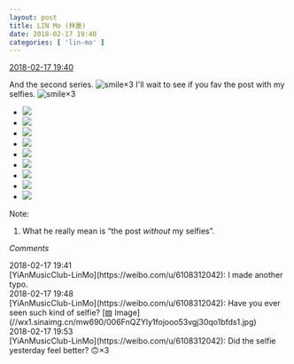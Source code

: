 ```yaml
---
layout: post
title: LIN Mo (林墨)
date: 2018-02-17 19:40
categories: [ 'lin-mo' ]
---
```


<div class="weibo-info">
  <a href="https://weibo.com/6108312042/G3z4FCZsK">2018-02-17 19:40</a>
</div>

And the second series. ![smile](https://img.t.sinajs.cn/t4/appstyle/expression/ext/normal/5c/huanglianwx_org.gif)×3 I'll wait to see if you fav the post with my selfies. ![smile](https://img.t.sinajs.cn/t4/appstyle/expression/ext/normal/5c/huanglianwx_org.gif)×3

<!-- more -->

<ul class="weibo-pic-list-3">
  <li class="weibo-pic">
    <a href="http://wx2.sinaimg.cn/mw690/006FnQZYly1fojodp8zv6j31dc0ww4gu.jpg"><img src="http://wx2.sinaimg.cn/thumb150/006FnQZYly1fojodp8zv6j31dc0ww4gu.jpg"/></a>
  </li>
  <li class="weibo-pic">
    <a href="http://wx4.sinaimg.cn/mw690/006FnQZYly1fojodo1x4xj31dc0ww4h3.jpg"><img src="http://wx4.sinaimg.cn/thumb150/006FnQZYly1fojodo1x4xj31dc0ww4h3.jpg"/></a>
  </li>
  <li class="weibo-pic">
    <a href="http://wx2.sinaimg.cn/mw690/006FnQZYly1fojod4iwhlj31dc0wwduu.jpg"><img src="http://wx2.sinaimg.cn/thumb150/006FnQZYly1fojod4iwhlj31dc0wwduu.jpg"/></a>
  </li>
  <li class="weibo-pic">
    <a href="http://wx4.sinaimg.cn/mw690/006FnQZYly1fojods8b7vj31dc0ww17y.jpg"><img src="http://wx4.sinaimg.cn/thumb150/006FnQZYly1fojods8b7vj31dc0ww17y.jpg"/></a>
  </li>
  <li class="weibo-pic">
    <a href="http://wx2.sinaimg.cn/mw690/006FnQZYly1fojodtakaej31dc0wwk53.jpg"><img src="http://wx2.sinaimg.cn/thumb150/006FnQZYly1fojodtakaej31dc0wwk53.jpg"/></a>
  </li>
  <li class="weibo-pic">
    <a href="http://wx4.sinaimg.cn/mw690/006FnQZYly1fojodufxzjj31dc0ww7rs.jpg"><img src="http://wx4.sinaimg.cn/thumb150/006FnQZYly1fojodufxzjj31dc0ww7rs.jpg"/></a>
  </li>
  <li class="weibo-pic">
    <a href="http://wx4.sinaimg.cn/mw690/006FnQZYly1fojodv52qbj31dc0wwgsf.jpg"><img src="http://wx4.sinaimg.cn/thumb150/006FnQZYly1fojodv52qbj31dc0wwgsf.jpg"/></a>
  </li>
  <li class="weibo-pic">
    <a href="http://wx4.sinaimg.cn/mw690/006FnQZYly1fojoes2hl3j31dc0wwarb.jpg"><img src="http://wx4.sinaimg.cn/thumb150/006FnQZYly1fojoes2hl3j31dc0wwarb.jpg"/></a>
  </li>
  <li class="weibo-pic">
    <a href="http://wx2.sinaimg.cn/mw690/006FnQZYgy1fojoewj3l9j31dc0wwe6s.jpg"><img src="http://wx2.sinaimg.cn/thumb150/006FnQZYgy1fojoewj3l9j31dc0wwe6s.jpg"/></a>
  </li>
</ul>

Note:
1. What he really mean is “the post *without* my selfies”.

*Comments*

<div class="weibo-info">2018-02-17 19:41</div>
[YiAnMusicClub-LinMo](https://weibo.com/u/6108312042): I made another typo.

<div class="weibo-info">2018-02-17 19:48</div>
[YiAnMusicClub-LinMo](https://weibo.com/u/6108312042): Have you ever seen such kind of selfie? [▨ Image](//wx1.sinaimg.cn/mw690/006FnQZYly1fojooo53vgj30qo1bfds1.jpg)

<div class="weibo-info">2018-02-17 19:53</div>
[YiAnMusicClub-LinMo](https://weibo.com/u/6108312042): Did the selfie yesterday feel better? 🙃×3
